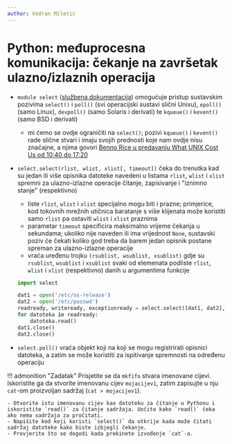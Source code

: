 ```yaml
---
author: Vedran Miletić
---
```


# Python: međuprocesna komunikacija: čekanje na završetak ulazno/izlaznih operacija

- `module select` ([službena dokumentacija](https://docs.python.org/3/library/select.html)) omogućuje pristup sustavskim pozivima `select()` i `poll()` (svi operacijski sustavi slični Unixu), `epoll()` (samo Linux), `devpoll()` (samo Solaris i derivati) te `kqueue()` i `kevent()` (samo BSD i derivati)

    - mi ćemo se ovdje ograničiti na `select()`; pozivi `kqueue()` i `kevent()` rade slične stvari i imaju svojih prednosti koje nam ovdje nisu značajne, a njima govori [Benno Rice u predavanju What UNIX Cost Us od 10:40 do 17:20](https://youtu.be/9-IWMbJXoLM?t=640)

- `select.select(rlist, wlist, xlist[, timeout])` čeka do trenutka kad su jedan ili više opisnika datoteke navedeni u listama `rlist`, `wlist` i `xlist` spremni za ulazno-izlazne operacije čitanje, zapisivanje i "iznimno stanje" (respektivno)

    - liste `rlist`, `wlist` i `xlist` specijalno mogu biti i prazne; primjerice, kod tokovnih mrežnih utičnica baratanje s više klijenata može koristiti samo `rlist` pa ostaviti `wlist` i `xlist` praznima
    - parametar `timeout` specificira maksimalno vrijeme čekanja u sekundama; ukoliko nije naveden ili ima vrijednost `None`, sustavski poziv će čekati koliko god treba da barem jedan opisnik postane spreman za ulazno-izlazne operacije
    - vraća uređenu trojku `(rsublist, wsublist, xsublist)` gdje su `rsublist`, `wsublist` i `xsublist` svaki od elemenata podliste `rlist`, `wlist` i `xlist` (respektivno) danih u argumentima funkcije

    ``` python
    import select

    dat1 = open('/etc/os-release')
    dat2 = open('/etc/passwd')
    readready, writeready, exceptionready = select.select([dat1, dat2], [], []) # vraća ([dat1, dat2], [], [])
    for datoteka in readready:
        datoteka.read()
    dat1.close()
    dat2.close()
    ```

- `select.poll()` vraća objekt koji na koji se mogu registrirati opisnici datoteka, a zatim se može koristiti za ispitivanje spremnosti na određenu operaciju

!!! admonition "Zadatak"
    Prisjetite se da `mkfifo` stvara imenovane cijevi. Iskoristite ga da stvorite imenovanu cijev `mojacijev1`, zatim zapisujte u nju `cat`-om proizvoljan sadržaj (`cat > mojacijev1`).

    - Otvorite istu imenovanu cijev kao datoteku za čitanje u Pythonu i iskoristite `read()` za čitanje sadržaja. Uočite kako `read()` čeka ako nema sadržaja za pročitati.
    - Napišite kod koji koristi `select()` da otkrije kada može čitati sadržaj datoteke kako biste izbjegli čekanje.
    - Provjerite što se dogodi kada prekinete izvođenje `cat`-a.
